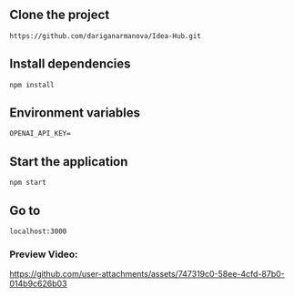 ## Clone the project
`https://github.com/dariganarmanova/Idea-Hub.git`

## Install dependencies 
`npm install`

## Environment variables
`OPENAI_API_KEY=`

## Start the application 
`npm start`

## Go to 
`localhost:3000`

### Preview Video:


https://github.com/user-attachments/assets/747319c0-58ee-4cfd-87b0-014b9c626b03

